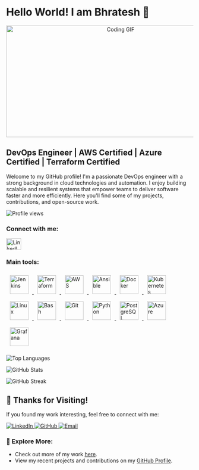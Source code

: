 <h1 align="left">Hello World! I am Bhratesh 👋</h1>

<div align="center">
  <img src="https://media.giphy.com/media/dWesBcTLavkZuG35MI/giphy.gif" width="600" height="300" alt="Coding GIF"/>
</div>

## DevOps Engineer | AWS Certified | Azure Certified | Terraform Certified 

Welcome to my GitHub profile! I'm a passionate DevOps engineer with a strong background in cloud technologies and automation. I enjoy building scalable and resilient systems that empower teams to deliver software faster and more efficiently. Here you'll find some of my projects, contributions, and open-source work.

<p align="left">
  <img src="https://komarev.com/ghpvc/?username=bhrateshd&label=Profile%20views&color=0e75b6&style=flat" alt="Profile views"/>
</p>

<h3 align="left">Connect with me:</h3>
<p align="left">
  <a href="https://linkedin.com/in/bhrateshd" target="_blank">
    <img src="https://raw.githubusercontent.com/rahuldkjain/github-profile-readme-generator/master/src/images/icons/Social/linked-in-alt.svg" alt="LinkedIn" height="30" width="40"/>
  </a>
</p>

<h3 align="left">Main tools:</h3>
<p align="left">
  <a href="https://www.jenkins.io/" target="_blank">
    <img src="https://profilinator.rishav.dev/skills-assets/jenkins-icon.svg" alt="Jenkins" height="50" style="margin: 10px"/>
  </a>
  <a href="https://www.terraform.io/" target="_blank">
    <img src="https://profilinator.rishav.dev/skills-assets/terraformio-icon.svg" alt="Terraform" height="50" style="margin: 10px"/>
  </a>
  <a href="https://aws.amazon.com/" target="_blank">
    <img src="https://profilinator.rishav.dev/skills-assets/amazonwebservices-original-wordmark.svg" alt="AWS" height="50" style="margin: 10px"/>
  </a>
  <a href="https://www.ansible.com/" target="_blank">
    <img src="https://profilinator.rishav.dev/skills-assets/ansible.png" alt="Ansible" height="50" style="margin: 10px"/>
  </a>
  <a href="https://www.docker.com/" target="_blank">
    <img src="https://profilinator.rishav.dev/skills-assets/docker-original-wordmark.svg" alt="Docker" height="50" style="margin: 10px"/>
  </a>
  <a href="https://kubernetes.io/" target="_blank">
    <img src="https://profilinator.rishav.dev/skills-assets/kubernetes-icon.svg" alt="Kubernetes" height="50" style="margin: 10px"/>
  </a>
  <a href="https://www.linux.org/" target="_blank">
    <img src="https://profilinator.rishav.dev/skills-assets/linux-original.svg" alt="Linux" height="50" style="margin: 10px"/>
  </a>
  <a href="https://www.gnu.org/software/bash/" target="_blank">
    <img src="https://profilinator.rishav.dev/skills-assets/gnu_bash-icon.svg" alt="Bash" height="50" style="margin: 10px"/>
  </a>
  <a href="https://github.com/" target="_blank">
    <img src="https://profilinator.rishav.dev/skills-assets/git-scm-icon.svg" alt="Git" height="50" style="margin: 10px"/>
  </a>
  <a href="https://www.python.org/" target="_blank">
    <img src="https://profilinator.rishav.dev/skills-assets/python-original.svg" alt="Python" height="50" style="margin: 10px"/>
  </a>
  <a href="https://www.postgresql.org/" target="_blank">
    <img src="https://profilinator.rishav.dev/skills-assets/postgresql-original-wordmark.svg" alt="PostgreSQL" height="50" style="margin: 10px"/>
  </a>
  <a href="https://azure.microsoft.com/en-in/" target="_blank">
    <img src="https://profilinator.rishav.dev/skills-assets/microsoft_azure-icon.svg" alt="Azure" height="50" style="margin: 10px"/>
  </a>
  <a href="https://grafana.com/" target="_blank">
    <img src="https://profilinator.rishav.dev/skills-assets/grafana.png" alt="Grafana" height="50" style="margin: 10px"/>
  </a>
</p>

<!-- Align the following sections to the left -->
<p align="left">
  <img src="https://github-readme-stats.vercel.app/api/top-langs?username=bhrateshd&show_icons=true&locale=en&layout=compact" alt="Top Languages" />
</p>

<p align="left">
  <img src="https://github-readme-stats.vercel.app/api?username=bhrateshd&show_icons=true&locale=en" alt="GitHub Stats" />
</p>

<p align="left">
  <img src="https://github-readme-streak-stats.herokuapp.com/?user=bhrateshd&date_format=j%20M%5B%20Y%5D" alt="GitHub Streak"/>
</p>



## 🙏 Thanks for Visiting!

If you found my work interesting, feel free to connect with me:

<p align="left">
  <a href="https://linkedin.com/in/bhrateshdhangar" target="_blank">
    <img src="https://img.shields.io/badge/-LinkedIn-blue?style=flat-square&logo=linkedin" alt="LinkedIn">
  </a>
  <a href="https://github.com/bhrateshd" target="_blank">
    <img src="https://img.shields.io/badge/-GitHub-black?style=flat-square&logo=github" alt="GitHub">
  </a>
  <a href="mailto:bhrateshd@gmail.com" target="_blank">
    <img src="https://img.shields.io/badge/-Email-red?style=flat-square&logo=gmail&logoColor=white" alt="Email">
  </a>
</p>

### 📂 Explore More:
- Check out more of my work [here](https://github.com/bhrateshd).
- View my recent projects and contributions on my [GitHub Profile](https://github.com/bhrateshd?tab=repositories).

